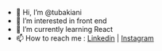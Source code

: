 - 👋 Hi, I’m @tubakiani
- 👀 I’m interested in front end
- 🌱 I’m currently learning React
- 📫 How to reach me : [Linkedin](https://www.linkedin.com/in/tuba-kiani) | [Instagram](https://instagram.com/tubakianii)

<!---
tubakiani/tubakiani is a ✨ special ✨ repository because its `README.md` (this file) appears on your GitHub profile.
You can click the Preview link to take a look at your changes.
--->
